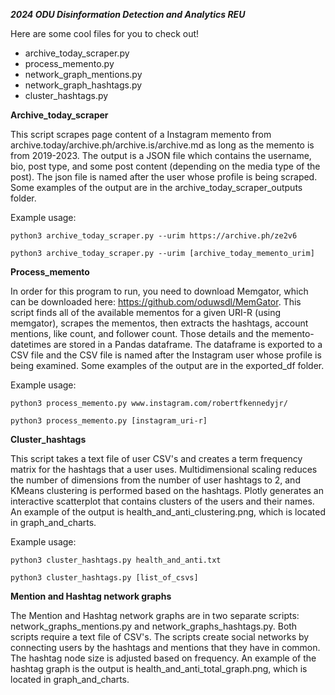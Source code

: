 ***2024 ODU Disinformation Detection and Analytics REU***

Here are some cool files for you to check out!

- archive_today_scraper.py
- process_memento.py
- network_graph_mentions.py
- network_graph_hashtags.py
- cluster_hashtags.py

**Archive_today_scraper**

This script scrapes page content of a Instagram memento from archive.today/archive.ph/archive.is/archive.md as long as the memento is
from 2019-2023. The output is a JSON file which contains the username, bio, post type, and some post content (depending on the media type of the post).
The json file is named after the user whose profile is being scraped. Some examples of the output are in the archive_today_scraper_outputs folder.

Example usage:

```
python3 archive_today_scraper.py --urim https://archive.ph/ze2v6
```
```
python3 archive_today_scraper.py --urim [archive_today_memento_urim]
```

**Process_memento**

In order for this program to run, you need to download Memgator, which can be downloaded here: https://github.com/oduwsdl/MemGator. This script finds all of the available mementos for a given URI-R (using memgator), scrapes the mementos, then extracts the hashtags, account mentions, 
like count, and follower count. Those details and the memento-datetimes are stored in a Pandas dataframe. The dataframe is exported to a CSV file and the 
CSV file is named after the Instagram user whose profile is being examined. Some examples of the output are in the exported_df folder. 

Example usage:

```
python3 process_memento.py www.instagram.com/robertfkennedyjr/
```
```
python3 process_memento.py [instagram_uri-r]
```

**Cluster_hashtags**

This script takes a text file of user CSV's and creates a term frequency matrix for the hashtags that a user uses. Multidimensional scaling reduces the number of dimensions from the number of
user hashtags to 2, and KMeans clustering is performed based on the hashtags. Plotly generates an interactive scatterplot that contains clusters of the users and their names. An example of
the output is health_and_anti_clustering.png, which is located in graph_and_charts. 

Example usage:

```
python3 cluster_hashtags.py health_and_anti.txt
```

```
python3 cluster_hashtags.py [list_of_csvs]
```

**Mention and Hashtag network graphs**

The Mention and Hashtag network graphs are in two separate scripts: network_graphs_mentions.py and network_graphs_hashtags.py. Both scripts require a text file of CSV's. The scripts create social
networks by connecting users by the hashtags and mentions that they have in common. The hashtag node size is adjusted based on frequency. An example of the hashtag graph is the output is health_and_anti_total_graph.png, which is located in graph_and_charts. 